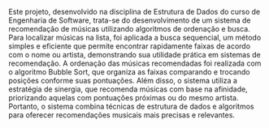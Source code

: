   Este projeto, desenvolvido na disciplina de Estrutura de Dados do curso de Engenharia de Software, trata-se do desenvolvimento de um sistema de recomendação de músicas utilizando algoritmos de ordenação e busca. Para localizar músicas na lista, foi aplicada a busca sequencial, um método simples e eficiente que permite encontrar rapidamente faixas de acordo com o nome ou artista, demonstrando sua utilidade prática em sistemas de recomendação. A ordenação das músicas recomendadas foi realizada com o algoritmo Bubble Sort, que organiza as faixas comparando e trocando posições conforme suas pontuações. Além disso, o sistema utiliza a estratégia de sinergia, que recomenda músicas com base na afinidade, priorizando aquelas com pontuações próximas ou do mesmo artista. Portanto, o sistema combina técnicas de estrutura de dados e algoritmos para oferecer recomendações musicais mais precisas e relevantes.
